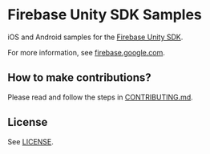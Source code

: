 Firebase Unity SDK Samples
==========================

iOS and Android samples for the
[Firebase Unity SDK](https://firebase.google.com/preview/unity).

For more information, see [firebase.google.com](https://firebase.google.com).

## How to make contributions?

Please read and follow the steps in [CONTRIBUTING.md](CONTRIBUTING.md).

## License
See [LICENSE](LICENSE).
